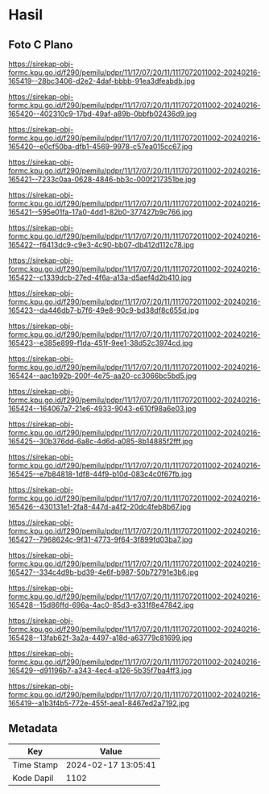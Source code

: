 # Hasil

## Foto C Plano

https://sirekap-obj-formc.kpu.go.id/f290/pemilu/pdpr/11/17/07/20/11/1117072011002-20240216-165419--28bc3406-d2e2-4daf-bbbb-91ea3dfeabdb.jpg

https://sirekap-obj-formc.kpu.go.id/f290/pemilu/pdpr/11/17/07/20/11/1117072011002-20240216-165420--402310c9-17bd-49af-a89b-0bbfb02436d9.jpg

https://sirekap-obj-formc.kpu.go.id/f290/pemilu/pdpr/11/17/07/20/11/1117072011002-20240216-165420--e0cf50ba-dfb1-4569-9978-c57ea015cc67.jpg

https://sirekap-obj-formc.kpu.go.id/f290/pemilu/pdpr/11/17/07/20/11/1117072011002-20240216-165421--7233c0aa-0628-4846-bb3c-000f217351be.jpg

https://sirekap-obj-formc.kpu.go.id/f290/pemilu/pdpr/11/17/07/20/11/1117072011002-20240216-165421--595e01fa-17a0-4dd1-82b0-377427b9c766.jpg

https://sirekap-obj-formc.kpu.go.id/f290/pemilu/pdpr/11/17/07/20/11/1117072011002-20240216-165422--f6413dc9-c9e3-4c90-bb07-db412d112c78.jpg

https://sirekap-obj-formc.kpu.go.id/f290/pemilu/pdpr/11/17/07/20/11/1117072011002-20240216-165422--c1339dcb-27ed-4f6a-a13a-d5aef4d2b410.jpg

https://sirekap-obj-formc.kpu.go.id/f290/pemilu/pdpr/11/17/07/20/11/1117072011002-20240216-165423--da446db7-b7f6-49e8-90c9-bd38df8c655d.jpg

https://sirekap-obj-formc.kpu.go.id/f290/pemilu/pdpr/11/17/07/20/11/1117072011002-20240216-165423--e385e899-f1da-451f-9ee1-38d52c3974cd.jpg

https://sirekap-obj-formc.kpu.go.id/f290/pemilu/pdpr/11/17/07/20/11/1117072011002-20240216-165424--aac1b92b-200f-4e75-aa20-cc3066bc5bd5.jpg

https://sirekap-obj-formc.kpu.go.id/f290/pemilu/pdpr/11/17/07/20/11/1117072011002-20240216-165424--164067a7-21e6-4933-9043-e610f98a6e03.jpg

https://sirekap-obj-formc.kpu.go.id/f290/pemilu/pdpr/11/17/07/20/11/1117072011002-20240216-165425--30b376dd-6a8c-4d6d-a085-8b14885f2fff.jpg

https://sirekap-obj-formc.kpu.go.id/f290/pemilu/pdpr/11/17/07/20/11/1117072011002-20240216-165425--e7b84818-1df8-44f9-b10d-083c4c0f67fb.jpg

https://sirekap-obj-formc.kpu.go.id/f290/pemilu/pdpr/11/17/07/20/11/1117072011002-20240216-165426--430131e1-2fa8-447d-a4f2-20dc4feb8b67.jpg

https://sirekap-obj-formc.kpu.go.id/f290/pemilu/pdpr/11/17/07/20/11/1117072011002-20240216-165427--7968624c-9f31-4773-9f64-3f899fd03ba7.jpg

https://sirekap-obj-formc.kpu.go.id/f290/pemilu/pdpr/11/17/07/20/11/1117072011002-20240216-165427--334c4d9b-bd39-4e6f-b987-50b72791e3b6.jpg

https://sirekap-obj-formc.kpu.go.id/f290/pemilu/pdpr/11/17/07/20/11/1117072011002-20240216-165428--15d86ffd-696a-4ac0-85d3-e331f8e47842.jpg

https://sirekap-obj-formc.kpu.go.id/f290/pemilu/pdpr/11/17/07/20/11/1117072011002-20240216-165428--13fab62f-3a2a-4497-a18d-a63779c81699.jpg

https://sirekap-obj-formc.kpu.go.id/f290/pemilu/pdpr/11/17/07/20/11/1117072011002-20240216-165429--d91196b7-a343-4ec4-a126-5b35f7ba4ff3.jpg

https://sirekap-obj-formc.kpu.go.id/f290/pemilu/pdpr/11/17/07/20/11/1117072011002-20240216-165419--a1b3f4b5-772e-455f-aea1-8467ed2a7192.jpg


## Metadata

| Key        | Value               |
| ---------- | ------------------- |
| Time Stamp | 2024-02-17 13:05:41 |
| Kode Dapil | 1102                |



